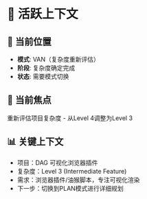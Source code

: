 # 🔄 活跃上下文

## 📍 当前位置
- **模式**: VAN（复杂度重新评估）
- **阶段**: 复杂度确定完成
- **状态**: 需要模式切换

## 🎯 当前焦点
重新评估项目复杂度 - 从Level 4调整为Level 3

## 📊 关键上下文
- 项目：DAG 可视化浏览器插件
- 复杂度：Level 3 (Intermediate Feature)
- 需求：浏览器插件/油猴脚本，专注可视化渲染
- 下一步：切换到PLAN模式进行详细规划 